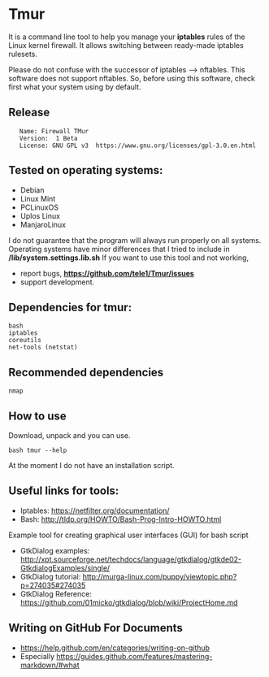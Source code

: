 # Tmur
It is a command line tool to help you manage your **iptables** rules of the Linux kernel firewall. 
It allows switching between ready-made iptables rulesets.

Please do not confuse with the successor of iptables --> nftables.
This software does not support nftables.
So, before using this software, check first what your system using by default.


## Release
       Name: Firewall TMur
       Version:  1 Beta
       License: GNU GPL v3  https://www.gnu.org/licenses/gpl-3.0.en.html

## Tested on operating systems:

* Debian
* Linux Mint
* PCLinuxOS
* Uplos Linux
* ManjaroLinux

I do not guarantee that the program will always run properly on all systems. 
Operating systems have minor differences that I tried to include in **/lib/system.settings.lib.sh**
If you want to use this tool and not working, 
* report bugs, **<https://github.com/tele1/Tmur/issues>**
* support development.


## Dependencies for tmur:
	bash
	iptables
    coreutils
    net-tools (netstat)

## Recommended dependencies 
    nmap


## How to use

Download, unpack and you can use.

```
bash tmur --help
```

At the moment I do not have an installation script.


## Useful links for tools:
- Iptables:    <https://netfilter.org/documentation/>
- Bash:    <http://tldp.org/HOWTO/Bash-Prog-Intro-HOWTO.html>

Example tool for creating graphical user interfaces (GUI) for bash script
- GtkDialog examples:    <http://xpt.sourceforge.net/techdocs/language/gtkdialog/gtkde02-GtkdialogExamples/single/>
- GtkDialog tutorial:    <http://murga-linux.com/puppy/viewtopic.php?p=274035#274035>
- GtkDialog Reference:    <https://github.com/01micko/gtkdialog/blob/wiki/ProjectHome.md>


## Writing on GitHub For Documents
* <https://help.github.com/en/categories/writing-on-github>
* Especially <https://guides.github.com/features/mastering-markdown/#what>
